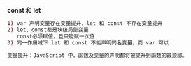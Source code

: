 **const 和 let**

```bash
1) var 声明变量存在变量提升，let 和 const 不存在变量提升
2) let、const都是块级局部变量
   const必须赋值，且只能赋一次值
3) 同一作用域下 let 和 const 不能声明同名变量，而 var 可以

变量提升：JavaScript 中，函数及变量的声明都将被提升到函数的最顶部。
```
